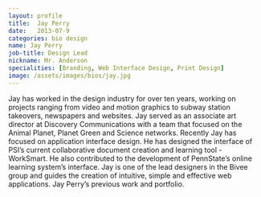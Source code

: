 ```yaml
---
layout: profile
title:  Jay Perry
date:   2013-07-9
categories: bio design
name: Jay Perry
job-title: Design Lead
nickname: Mr. Anderson
specialities: [Branding, Web Interface Design, Print Design]
image: /assets/images/bios/jay.jpg
---
```


Jay has worked in the design industry for over ten years, working on projects ranging from video and motion graphics to subway station takeovers, newspapers and websites. Jay served as an associate art director at Discovery Communications with a team that focused on the Animal Planet, Planet Green and Science networks. Recently Jay has focused on application interface design. He has designed the interface of PSI’s current collaborative document creation and learning tool - WorkSmart. He also contributed to the development of PennState’s online learning system’s interface. Jay is one of the lead designers in the Bivee group and guides the creation of intuitive, simple and effective web applications. Jay Perry’s previous work and portfolio.